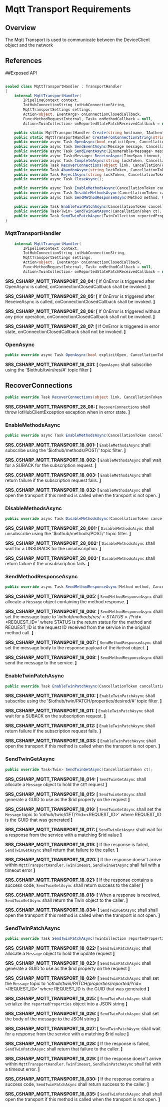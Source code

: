 ﻿# Mqtt Transport Requirements

## Overview

The Mqtt Transport is used to communicate between the DeviceClient object and the network 

## References


##Exposed API
```csharp

sealed class MqttTransportHandler : TransportHandler
{
    internal MqttTransportHandler(
        IPipelineContext context, 
        IotHubConnectionString iotHubConnectionString, 
        MqttTransportSettings settings, 
        Action<object, EventArgs> onConnectionClosedCallback, 
        Func<MethodRequestInternal, Task> onMethodCallback = null, 
        Action<TwinCollection> onReportedStatePatchReceivedCallback = null)

    public static MqttTransportHandler Create(string hostname, IAuthenticationMethod authMethod);
    public static MqttTransportHandler CreateFromConnectionString(string connectionString);
    public override async Task OpenAsync(bool explicitOpen, CancellationToken cancellationToken);
    public override async Task SendEventAsync(Message message, CancellationToken cancellationToken);
    public override async Task SendEventAsync(IEnumerable<Message> messages, CancellationToken cancellationToken);
    public override async Task<Message> ReceiveAsync(TimeSpan timeout, CancellationToken cancellationToken);
    public override async Task CompleteAsync(string lockToken, CancellationToken cancellationToken);
    public override Task RecoverConnections(object link, CancellationToken cancellationToken);
    public override Task AbandonAsync(string lockToken, CancellationToken cancellationToken);
    public override Task RejectAsync(string lockToken, CancellationToken cancellationToken);
    public override async Task CloseAsync();

    public override async Task EnableMethodsAsync(CancellationToken cancellationToken);
    public override async Task DisableMethodsAsync(CancellationToken cancellationToken)
    public override async Task SendMethodResponseAsync(Method method, CancellationToken ct);

    public override Task EnableTwinPatchAsync(CancellationToken cancellationToken);
    public override Task<Twin> SendTwinGetAsync(CancellationToken ct);
    public override Task SendTwinPatchAsync(TwinCollection reportedProperties, CancellationToken ct);
}

```

### MqttTransportHandler
```csharp
    internal MqttTransportHandler(
        IPipelineContext context, 
        IotHubConnectionString iotHubConnectionString, 
        MqttTransportSettings settings, 
        Action<object, EventArgs> onConnectionClosedCallback, 
        Func<MethodRequestInternal, Task> onMethodCallback = null, 
        Action<TwinCollection> onReportedStatePatchReceivedCallback = null)
```
**SRS_CSHARP_MQTT_TRANSPORT_28_04: [** If OnError is triggered after OpenAsync is called, onConnectionClosedCallback shall be invoked. **]**

**SRS_CSHARP_MQTT_TRANSPORT_28_05: [** If OnError is triggered after ReceiveAsync is called, onConnectionClosedCallback shall be invoked. **]**

**SRS_CSHARP_MQTT_TRANSPORT_28_06: [** If OnError is triggered without any prior operation, onConnectionClosedCallback shall not be invoked. **]**

**SRS_CSHARP_MQTT_TRANSPORT_28_07: [** If OnError is triggered in error state, onConnectionClosedCallback shall not be invoked. **]**



### OpenAsync
```csharp
public override async Task OpenAsync(bool explicitOpen, CancellationToken cancellationToken);
```
**SRS_CSHARP_MQTT_TRANSPORT_18_031: [** `OpenAsync` shall subscribe using the '$iothub/twin/res/#' topic filter **]**


## RecoverConnections
```csharp
public override Task RecoverConnections(object link, CancellationToken cancellationToken);
```
**SRS_CSHARP_MQTT_TRANSPORT_28_08: [** `RecoverConnections` shall throw IotHubClientException exception when in error state. **]**



### EnableMethodsAsync
```csharp
public override async Task EnableMethodsAsync(CancellationToken cancellationToken);
```

**SRS_CSHARP_MQTT_TRANSPORT_18_001: [** `EnableMethodsAsync` shall subscribe using the '$iothub/methods/POST/' topic filter. **]**

**SRS_CSHARP_MQTT_TRANSPORT_18_002: [** `EnableMethodsAsync` shall wait for a SUBACK for the subscription request. **]**

**SRS_CSHARP_MQTT_TRANSPORT_18_003: [** `EnableMethodsAsync` shall return failure if the subscription request fails. **]**

**SRS_CSHARP_MQTT_TRANSPORT_18_032: [** `EnableMethodsAsync` shall open the transport if this method is called when the transport is not open. **]**

### DisableMethodsAsync
```csharp
public override async Task DisableMethodsAsync(CancellationToken cancellationToken);
```

**SRS_CSHARP_MQTT_TRANSPORT_28_001: [** `DisableMethodsAsync` shall unsubscribe using the '$iothub/methods/POST/' topic filter. **]**

**SRS_CSHARP_MQTT_TRANSPORT_28_002: [** `DisableMethodsAsync` shall wait for a UNSUBACK for the unsubscription. **]**

**SRS_CSHARP_MQTT_TRANSPORT_28_003: [** `DisableMethodsAsync` shall return failure if the unsubscription fails. **]**

### SendMethodResponseAsync
```csharp
public override async Task SendMethodResponseAsync(Method method, CancellationToken ct);
```

**SRS_CSHARP_MQTT_TRANSPORT_18_005: [** `SendMethodResponseAsync` shall allocate a `Message` object containing the method response. **]**

**SRS_CSHARP_MQTT_TRANSPORT_18_006: [** `SendMethodResponseAsync` shall set the message topic to '$iothub/methods/res/<STATUS>/?$rid=<REQUEST_ID>' where STATUS is the return status for the method and REQUEST_ID is the request ID received from the service in the original method call. **]**

**SRS_CSHARP_MQTT_TRANSPORT_18_007: [** `SendMethodResponseAsync` shall set the message body to the response payload of the `Method` object. **]**

**SRS_CSHARP_MQTT_TRANSPORT_18_008: [** `SendMethodResponseAsync` shall send the message to the service. **]**


### EnableTwinPatchAsync
```csharp
public override Task EnableTwinPatchAsync(CancellationToken cancellationToken);
```

**SRS_CSHARP_MQTT_TRANSPORT_18_010: [** `EnableTwinPatchAsync` shall subscribe using the '$iothub/twin/PATCH/properties/desired/#' topic filter. **]**

**SRS_CSHARP_MQTT_TRANSPORT_18_011: [** `EnableTwinPatchAsync` shall wait for a SUBACK on the subscription request. **]**

**SRS_CSHARP_MQTT_TRANSPORT_18_012: [** `EnableTwinPatchAsync` shall return failure if the subscription request fails. **]**

**SRS_CSHARP_MQTT_TRANSPORT_18_033: [** `EnableTwinPatchAsync` shall open the transport  if this method is called when the transport is not open. **]**

### SendTwinGetAsync
```csharp
public override Task<Twin> SendTwinGetAsync(CancellationToken ct);
```

**SRS_CSHARP_MQTT_TRANSPORT_18_014: [** `SendTwinGetAsync` shall allocate a `Message` object to hold the `GET` request **]**

**SRS_CSHARP_MQTT_TRANSPORT_18_015: [** `SendTwinGetAsync` shall generate a GUID to use as the $rid property on the request **]**

**SRS_CSHARP_MQTT_TRANSPORT_18_016: [** `SendTwinGetAsync` shall set the `Message` topic to '$iothub/twin/GET/?$rid=<REQUEST_ID>' where REQUEST_ID is the GUID that was generated **]**

**SRS_CSHARP_MQTT_TRANSPORT_18_017: [** `SendTwinGetAsync` shall wait for a response from the service with a matching $rid value **]**

**SRS_CSHARP_MQTT_TRANSPORT_18_019: [** If the response is failed, `SendTwinGetAsync` shall return that failure to the caller. **]**

**SRS_CSHARP_MQTT_TRANSPORT_18_020: [** If the response doesn't arrive within `MqttTransportHandler.TwinTimeout`, `SendTwinGetAsync` shall fail with a timeout error **]**

**SRS_CSHARP_MQTT_TRANSPORT_18_021: [** If the response contains a success code, `SendTwinGetAsync` shall return success to the caller **]** 

**SRS_CSHARP_MQTT_TRANSPORT_18_018: [** When a response is received, `SendTwinGetAsync` shall return the Twin object to the caller. **]**

**SRS_CSHARP_MQTT_TRANSPORT_18_034: [** `SendTwinGetAsync` shall shall open the transport  if this method is called when the transport is not open. **]**

### SendTwinPatchAsync
```csharp
public override Task SendTwinPatchAsync(TwinCollection reportedProperties, CancellationToken ct);
```

**SRS_CSHARP_MQTT_TRANSPORT_18_022: [** `SendTwinPatchAsync` shall allocate a `Message` object to hold the update request **]**

**SRS_CSHARP_MQTT_TRANSPORT_18_023: [** `SendTwinPatchAsync` shall generate a GUID to use as the $rid property on the request **]**

**SRS_CSHARP_MQTT_TRANSPORT_18_024: [** `SendTwinPatchAsync` shall set the `Message` topic to '$iothub/twin/PATCH/properties/reported/?$rid=<REQUEST_ID>' where REQUEST_ID is the GUID that was generated **]**

**SRS_CSHARP_MQTT_TRANSPORT_18_025: [** `SendTwinPatchAsync` shall serialize the `reportedProperties` object into a JSON string **]**

**SRS_CSHARP_MQTT_TRANSPORT_18_026: [** `SendTwinPatchAsync` shall set the body of the message to the JSON string **]**

**SRS_CSHARP_MQTT_TRANSPORT_18_027: [** `SendTwinPatchAsync` shall wait for a response from the service with a matching $rid value **]**

**SRS_CSHARP_MQTT_TRANSPORT_18_028: [** If the response is failed, `SendTwinPatchAsync` shall return that failure to the caller. **]**

**SRS_CSHARP_MQTT_TRANSPORT_18_029: [** If the response doesn't arrive within `MqttTransportHandler.TwinTimeout`, `SendTwinPatchAsync` shall fail with a timeout error. **]** 

**SRS_CSHARP_MQTT_TRANSPORT_18_030: [** If the response contains a success code, `SendTwinPatchAsync` shall return success to the caller. **]**

**SRS_CSHARP_MQTT_TRANSPORT_18_035: [** `SendTwinPatchAsync` shall shall open the transport if this method is called when the transport is not open. **]**
